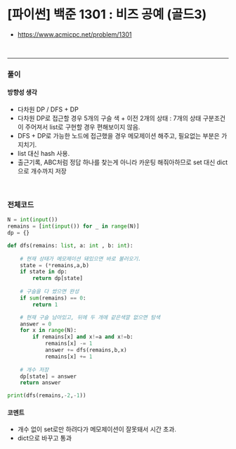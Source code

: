 # **\[파이썬\] 백준 1301 : 비즈 공예 (골드3)**
* https://www.acmicpc.net/problem/1301
<br>

---

### **풀이**

#### **방향성 생각**
* 다차원 DP / DFS + DP
* 다차원 DP로 접근할 경우 5개의 구슬 색 + 이전 2개의 상태 : 7개의 상태 구분조건이 주어져서 list로 구현할 경우 편해보이지 않음.
* DFS + DP로 가능한 노드에 접근했을 경우 메모제이션 해주고, 필요없는 부분은 가지치기.
* list 대신 hash 사용.
* 출근기록, ABC처럼 정답 하나를 찾는게 아니라 카운팅 해줘아하므로 set 대신 dict으로 개수까지 저장

<br>


### **전체코드**
```python
N = int(input())
remains = [int(input()) for _ in range(N)]
dp = {}

def dfs(remains: list, a: int , b: int):
    
    # 현재 상태가 메모제이션 돼있으면 바로 불러오기.
    state = (*remains,a,b)
    if state in dp:
        return dp[state]
    
    # 구슬을 다 썼으면 완성
    if sum(remains) == 0:
        return 1

    # 현재 구슬 남아있고, 뒤에 두 개에 같은색깔 없으면 탐색
    answer = 0
    for x in range(N):
        if remains[x] and x!=a and x!=b:
            remains[x] -= 1
            answer += dfs(remains,b,x)
            remains[x] += 1
    
    # 개수 저장
    dp[state] = answer
    return answer

print(dfs(remains,-2,-1))
```

#### **코멘트**

* 개수 없이 set로만 하려다가 메모제이션이 잘못돼서 시간 초과.
* dict으로 바꾸고 통과